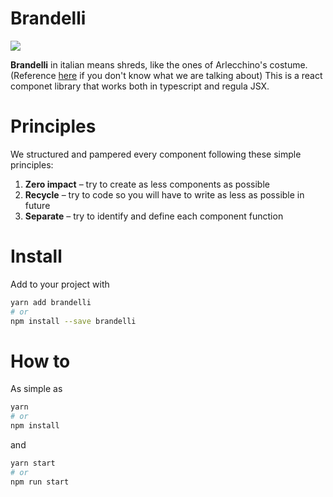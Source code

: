 # Brandelli

![](http://images.treccani.it/enc/media/share/images/orig/system/galleries/Iconografico/Esercizio/146160.gif)

**Brandelli** in italian means shreds, like the ones of Arlecchino's costume. (Reference [here](https://en.wikipedia.org/wiki/Harlequin) if you don't know what we are talking about)
This is a react componet library that works both in typescript and regula JSX.

# Principles

We structured and pampered every component following these simple principles:

1. **Zero impact** – try to create as less components as possible
2. **Recycle** – try to code so you will have to write as less as possible in future
3. **Separate** – try to identify and define each component function

# Install

Add to your project with

```bash
yarn add brandelli
# or
npm install --save brandelli
```

# How to

As simple as

```bash
yarn
# or
npm install
```

and

```bash
yarn start
# or
npm run start
```
